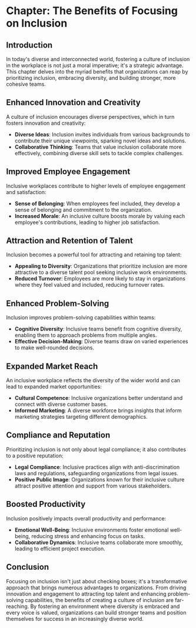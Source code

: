 Chapter: The Benefits of Focusing on Inclusion
==============================================

Introduction
------------

In today's diverse and interconnected world, fostering a culture of inclusion in the workplace is not just a moral imperative; it's a strategic advantage. This chapter delves into the myriad benefits that organizations can reap by prioritizing inclusion, embracing diversity, and building stronger, more cohesive teams.

Enhanced Innovation and Creativity
----------------------------------

A culture of inclusion encourages diverse perspectives, which in turn fosters innovation and creativity:

* **Diverse Ideas**: Inclusion invites individuals from various backgrounds to contribute their unique viewpoints, sparking novel ideas and solutions.
* **Collaborative Thinking**: Teams that value inclusion collaborate more effectively, combining diverse skill sets to tackle complex challenges.

Improved Employee Engagement
----------------------------

Inclusive workplaces contribute to higher levels of employee engagement and satisfaction:

* **Sense of Belonging**: When employees feel included, they develop a sense of belonging and commitment to the organization.
* **Increased Morale**: An inclusive culture boosts morale by valuing each employee's contributions, leading to higher job satisfaction.

Attraction and Retention of Talent
----------------------------------

Inclusion becomes a powerful tool for attracting and retaining top talent:

* **Appealing to Diversity**: Organizations that prioritize inclusion are more attractive to a diverse talent pool seeking inclusive work environments.
* **Reduced Turnover**: Employees are more likely to stay in organizations where they feel valued and included, reducing turnover rates.

Enhanced Problem-Solving
------------------------

Inclusion improves problem-solving capabilities within teams:

* **Cognitive Diversity**: Inclusive teams benefit from cognitive diversity, enabling them to approach problems from multiple angles.
* **Effective Decision-Making**: Diverse teams draw on varied experiences to make well-rounded decisions.

Expanded Market Reach
---------------------

An inclusive workplace reflects the diversity of the wider world and can lead to expanded market opportunities:

* **Cultural Competence**: Inclusive organizations better understand and connect with diverse customer bases.
* **Informed Marketing**: A diverse workforce brings insights that inform marketing strategies targeting different demographics.

Compliance and Reputation
-------------------------

Prioritizing inclusion is not only about legal compliance; it also contributes to a positive reputation:

* **Legal Compliance**: Inclusive practices align with anti-discrimination laws and regulations, safeguarding organizations from legal issues.
* **Positive Public Image**: Organizations known for their inclusive culture attract positive attention and support from various stakeholders.

Boosted Productivity
--------------------

Inclusion positively impacts overall productivity and performance:

* **Emotional Well-Being**: Inclusive environments foster emotional well-being, reducing stress and enhancing focus on tasks.
* **Collaborative Dynamics**: Inclusive teams collaborate more smoothly, leading to efficient project execution.

Conclusion
----------

Focusing on inclusion isn't just about checking boxes; it's a transformative approach that brings numerous advantages to organizations. From driving innovation and engagement to attracting top talent and enhancing problem-solving capabilities, the benefits of creating a culture of inclusion are far-reaching. By fostering an environment where diversity is embraced and every voice is valued, organizations can build stronger teams and position themselves for success in an increasingly diverse world.
